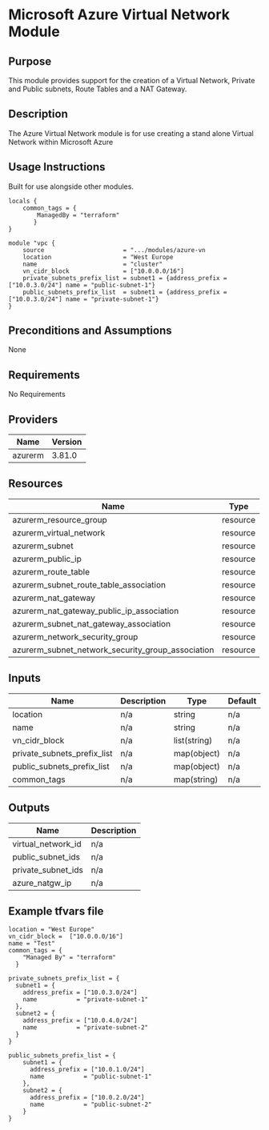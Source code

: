 # Microsoft Azure Virtual Network Module

## Purpose
This module provides support for the creation of a Virtual Network, Private and Public subnets, Route Tables and a NAT Gateway.

## Description
The Azure Virtual Network module is for use creating a stand alone Virtual Network within Microsoft Azure

## Usage Instructions
Built for use alongside other modules.

```commandline
locals {
    common_tags = {
        ManagedBy = "terraform"
       }
}

module "vpc {
    source                      = ".../modules/azure-vn
    location                    = "West Europe
    name                        = "cluster"
    vn_cidr_block               = ["10.0.0.0/16"]
    private_subnets_prefix_list = subnet1 = {address_prefix = ["10.0.3.0/24"] name = "public-subnet-1"}
    public_subnets_prefix_list  = subnet1 = {address_prefix = ["10.0.3.0/24"] name = "private-subnet-1"}
}
```

## Preconditions and Assumptions

None

## Requirements

No Requirements

## Providers


| Name    | Version |
|---------|---------|
| azurerm | 3.81.0  |

## Resources

| Name                                              | Type     |
|---------------------------------------------------|----------|
| azurerm_resource_group                            | resource |
| azurerm_virtual_network                           | resource |
| azurerm_subnet                                    | resource |
| azurerm_public_ip                                 | resource |
| azurerm_route_table                               | resource |
| azurerm_subnet_route_table_association            | resource |
| azurerm_nat_gateway                               | resource |
| azurerm_nat_gateway_public_ip_association         | resource |
| azurerm_subnet_nat_gateway_association            | resource |
| azurerm_network_security_group                    | resource |
| azurerm_subnet_network_security_group_association | resource |


## Inputs

| Name                        | Description | Type         | Default | Required |
|-----------------------------|-------------|--------------|---------|----------|
| location                    | n/a         | string       | n/a     | yes      |
| name                        | n/a         | string       | n/a     | yes      |
| vn_cidr_block               | n/a         | list(string) | n/a     | yes      |
| private_subnets_prefix_list | n/a         | map(object)  | n/a     | yes      |
| public_subnets_prefix_list  | n/a         | map(object)  | n/a     | yes      |
| common_tags                 | n/a         | map(string)  | n/a     | yes      |

## Outputs

| Name               | Description |
|--------------------|-------------|
| virtual_network_id | n/a         |
| public_subnet_ids  | n/a         |
| private_subnet_ids | n/a         |
| azure_natgw_ip     | n/a         |

## Example tfvars file

```commandline
location = "West Europe"
vn_cidr_block =  ["10.0.0.0/16"]
name = "Test"
common_tags = {
    "Managed By" = "terraform"
  }

private_subnets_prefix_list = {
  subnet1 = {
    address_prefix = ["10.0.3.0/24"]
    name           = "private-subnet-1"
  },
  subnet2 = {
    address_prefix = ["10.0.4.0/24"]
    name           = "private-subnet-2"
  }
}

public_subnets_prefix_list = {
    subnet1 = {
      address_prefix = ["10.0.1.0/24"]
      name           = "public-subnet-1"
    },
    subnet2 = {
      address_prefix = ["10.0.2.0/24"]
      name           = "public-subnet-2"
    }
}
```